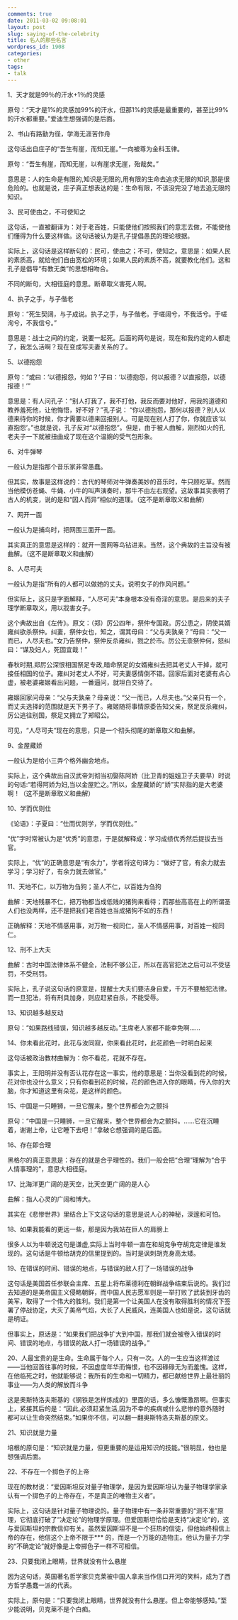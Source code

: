 ```yaml
---
comments: true
date: 2011-03-02 09:08:01
layout: post
slug: saying-of-the-celebrity
title: 名人的那些名言
wordpress_id: 1908
categories:
- other
tags:
- talk
---
```


1、天才就是99％的汗水+1％的灵感

原句：“天才是1%的灵感加99%的汗水，但那1%的灵感是最重要的，甚至比99%的汗水都重要。”爱迪生想强调的是后面。



2、书山有路勤为径，学海无涯苦作舟

这句话出自庄子的“吾生有崖，而知无崖。”一向被尊为金科玉律。

原句：“吾生有崖，而知无崖，以有崖求无崖，殆哉矣。”

意思是：人的生命是有限的,知识是无限的,用有限的生命去追求无限的知识,那是很危险的。也就是说，庄子真正想表达的是：生命有限，不该没完没了地去追无限的知识。

3、民可使由之，不可使知之

这句话，一直被翻译为：对于老百姓，只能使他们按照我们的意志去做，不能使他们懂得为什么要这样做。这句话被认为是孔子提倡愚民的理论根据。

实际上，这句话是这样断句的：民可，使由之；不可，使知之。意思是：如果人民的素质高，就给他们自由宽松的环境；如果人民的素质不高，就要教化他们。这和孔子是倡导“有教无类”的思想相吻合。

不同的断句，大相径庭的意思。断章取义害死人啊。

4、执子之手，与子偕老

原句：“死生契阔，与子成说。执子之手，与子偕老。于嗟阔兮，不我活兮。于嗟洵兮，不我信兮。”

意思是：战士之间的约定，说要一起死。后面的两句是说，现在和我约定的人都走了，我怎么活啊？现在变成写夫妻关系的了。

5、以德抱怨

原句：“或曰：‘以德报怨，何如？’子曰：‘以德抱怨，何以报德？以直报怨，以德报德！’”

意思是：有人问孔子：“别人打我了，我不打他，我反而要对他好，用我的道德和教养羞死他，让他悔悟，好不好？”孔子说： “你以德抱怨，那何以报德？别人以德来待你的时候，你才需要以德来回报别人。可是现在别人打了你，你就应该‘以直抱怨’。”也就是说，孔子反对“以德抱怨”。但是，由于被人曲解，刚烈如火的孔老夫子一下就被扭曲成了现在这个温婉的受气包形象。

6、对牛弹琴

一般认为是指那个音乐家非常愚蠢。

但其实，故事是这样说的：古代的琴师对牛弹奏美妙的音乐时，牛只顾吃草。然而当他模仿苍蝇、牛蝇、小牛的叫声演奏时，那牛不由左右观望。这故事其实表明了古人的机变，说的是和“因人而异”相似的道理。（这不是断章取义和曲解）

7、网开一面

一般认为是捕鸟时，把网围三面开一面。

其实真正的意思是这样的：就开一面网等鸟钻进来。当然，这个典故的主旨没有被曲解。（这不是断章取义和曲解）

8、人尽可夫

一般认为是指“所有的人都可以做她的丈夫。说明女子的作风问题。”

但实际上，这只是字面解释，“人尽可夫”本身根本没有奇淫的意思。是后来的夫子理学断章取义，用以戕害女子。

这个典故出自《左传》。原文：（郑）厉公四年，祭仲专国政。厉公患之，阴使其婿雍纠欲杀祭仲。纠妻，祭仲女也，知之，谓其母曰：“父与夫孰亲？”母曰：“父一而已，人尽夫也。”女乃告祭仲，祭仲反杀雍纠，戮之於市。厉公无柰祭仲何，怒纠曰：“谋及妇人，死固宜哉！”

春秋时期,郑厉公深恨相国祭足专政,暗命祭足的女婿雍纠去把其老丈人干掉，就可接任相国的位子。雍纠对老丈人不好，可夫妻感情倒不错。回家后面对老婆有点心虚，被老婆雍姬看出问题，一番逼问，就坦白交待了。

雍姬回家问母亲：“父与夫孰亲？母亲说：“父一而已，人尽夫也。”父亲只有一个，而丈夫选择的范围就是天下男子了。雍姬随将事情原委告知父亲，祭足反杀雍纠，厉公逃往别国，祭足又拥立了郑昭公。

可见，“人尽可夫”现在的意思，只是一个彻头彻尾的断章取义和曲解。

9、金屋藏娇

一般认为是给小三弄个格外幽会地点。

实际上，这个典故出自汉武帝刘彻当初娶陈阿娇（比卫青的姐姐卫子夫要早）时说的句话:“若得阿娇为妇,当以金屋贮之。”所以，金屋藏娇的“娇”实际指的是大老婆啊！（这不是断章取义和曲解）

10、学而优则仕

《论语》：子夏曰：“仕而优则学，学而优则仕。”

“优”字时常被认为是“优秀”的意思，于是就解释成：学习成绩优秀然后提拔去当官。

实际上，“优”的正确意思是“有余力”，学者将这句译为：“做好了官，有余力就去学习；学习好了，有余力就去做官。”

11、天地不仁，以万物为刍狗；圣人不仁，以百姓为刍狗

曲解：天地残暴不仁，把万物都当成低贱的猪狗来看待；而那些高高在上的所谓圣人们也没两样，还不是把我们老百姓也当成猪狗不如的东西！

正确解释：天地不情感用事，对万物一视同仁，圣人不情感用事，对百姓一视同仁。

12、刑不上大夫

曲解：古时中国法律体系不健全，法制不够公正，所以在高官犯法之后可以不受惩罚，不受刑罚。

实际上，孔子说这句话的原意是，提醒士大夫们要洁身自爱，千万不要触犯法律。而一旦犯法，将有刑具加身，则应赶紧自杀，不能受辱。

13、知识越多越反动

原句：“如果路线错误，知识越多越反动。”主席老人家都不能幸免啊……

14、你未看此花时，此花与汝同寂，你来看此花时，此花颜色一时明白起来

这句话被政治教材曲解为：你不看花，花就不存在。

事实上，王阳明并没有否认花存在这一事实，他的意思是：当你没看到花的时候，花对你也没什么意义；只有你看到花的时候，花的颜色进入你的眼睛，传入你的大脑，你才知道这里有朵花，是这样的颜色。

15、中国是一只睡狮，一旦它醒来，整个世界都会为之颤抖

原句：“中国是一只睡狮，一旦它醒来，整个世界都会为之颤抖。……它在沉睡着，谢谢上帝，让它睡下去吧！”拿破仑想强调的是后面。

16、存在即合理

黑格尔的真正意思是：存在的就是合乎理性的。我们一般会把“合理”理解为“合乎人情事理的”，意思大相径庭。

17、比海洋更广阔的是天空，比天空更广阔的是人心

曲解：指人心灵的广阔和博大。

其实在《悲惨世界》里结合上下文这句话的意思是说人心的神秘，深邃和可怕。

18、如果我能看的更远一些，那是因为我站在巨人的肩膀上

很多人以为牛顿说这句是谦虚,实际上当时牛顿一直在和胡克争夺胡克定律是谁发现的。这句话是牛顿给胡克的信里提到的。当时是讽刺胡克身高太矮。

19、在错误的时间、错误的地点，与错误的敌人打了一场错误的战争

这句话是美国首任参联会主席、五星上将布莱德利在朝鲜战争结束后说的。我们过去知道的是美帝国主义侵略朝鲜，而中国人民志愿军则是一举打败了武装到牙齿的美军，取得了一个伟大的胜利。我们是第一个让美国人在没有取得胜利的情况下签署了停战协定，大灭了美帝气焰，大长了人民威风，连美国人也如是说，这句话就是明证。

但事实上，原话是：“如果我们把战争扩大到中国，那我们就会被卷入错误的时间、错误的地点，与错误的敌人打一场错误的战争。”

20、人最宝贵的是生命。生命属于每个人，只有一次。人的一生应当这样渡过——当他回首往事的时候，不因虚度年华而悔恨，也不因碌碌无为而羞愧。这样，在他临死之时，他就能够说：我所有的生命和一切精力，都已献给世界上最壮丽的事业——为人类的解放而斗争

这是奥斯特洛夫斯基的《钢铁是怎样炼成的》里面的话，多么慷慨激昂啊。但事实上，紧接其后的是：“因此,必须赶紧生活,因为不幸的疾病或什么悲惨的意外随时都可以让生命突然结束。”如果你不信，可以翻一翻奥斯特洛夫斯基的原文。

21、知识就是力量

培根的原句是：“知识就是力量，但更重要的是运用知识的技能。”很明显，他也是想强调后面。

22、不存在一个掷色子的上帝

现在的教材说：“爱因斯坦反对量子物理学，是因为爱因斯坦认为量子物理学家承认有一个掷色子的上帝存在，不是真正的唯物主义者”。

实际上，这句话是针对量子物理说的。量子物理中有一条非常重要的“测不准”原理，它彻底打破了“决定论”的物理学原理。但爱因斯坦恰恰是支持“决定论”的，这与爱因斯坦的宗教信仰有关。虽然爱因斯坦不是一个狂热的信徒，但他始终相信上帝的存在，他信这个上帝不限于*** 的，而是一个万能的造物主。他认为量子力学的“不确定论”就好像是上帝掷色子一样不可相信。

23、只要我闭上眼睛，世界就没有什么悬崖

因为这句话，英国著名哲学家贝克莱被中国人拿来当作信口开河的笑料，成为了西方哲学愚蠢一派的代表。

实际上，原句是：“只要我闭上眼睛，世界就没有什么悬崖。但上帝能够感知。”至少能说明，贝克莱不是个白痴。

